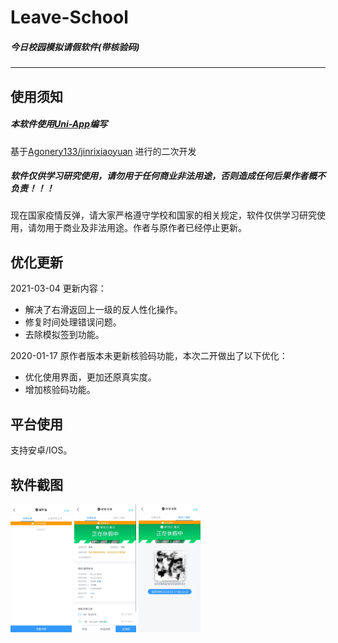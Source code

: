 # **Leave-School**

##### 今日校园模拟请假软件(带核验码)

---



##  **使用须知**

##### 本软件使用[Uni-App](https://uniapp.dcloud.io/)编写

基于[Agonery133/jinrixiaoyuan](https://github.com/Agoney133/jinrixiaoyuan) 进行的二次开发

##### 软件仅供学习研究使用，请勿用于任何商业非法用途，否则造成任何后果作者概不负责！！！

现在国家疫情反弹，请大家严格遵守学校和国家的相关规定，软件仅供学习研究使用，请勿用于商业及非法用途。作者与原作者已经停止更新。





##  优化更新

2021-03-04 更新内容：

- 解决了右滑返回上一级的反人性化操作。
- 修复时间处理错误问题。
- 去除模拟签到功能。



2020-01-17 原作者版本未更新核验码功能，本次二开做出了以下优化：

- 优化使用界面，更加还原真实度。
- 增加核验码功能。



##  平台使用

支持安卓/IOS。





## 软件截图

<img src="images/2541610871202_.pic_hd-0871338.jpg" alt="2541610871202_.pic_hd" style="zoom:20%;" />

<img src="images/2551610871203_.pic_hd.jpg" alt="2551610871203_.pic_hd" style="zoom:20%;" />

<img src="images/2561610871204_.pic_hd.jpg" alt="2561610871204_.pic_hd" style="zoom:20%;" />
